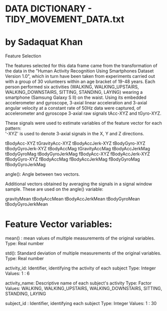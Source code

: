 DATA DICTIONARY - TIDY_MOVEMENT_DATA.txt
 ===================================== 
 by Sadaquat Khan
 =================
 Feature Selection 
 
 
 The features selected for this data frame came from the transformation of the data in the "Human Activity Recognition Using Smartphones Dataset Version 1.0", which in turn have been taken from experiments carried out with a group of 30 volunteers within an age bracket of 19-48 years. Each person performed six activities (WALKING, WALKING_UPSTAIRS, WALKING_DOWNSTAIRS, SITTING, STANDING, LAYING) wearing a smartphone (Samsung Galaxy S II) on the waist. Using its embedded accelerometer and gyroscope, 3-axial linear acceleration and 3-axial angular velocity at a constant rate of 50Hz data were captured, of accelerometer and gyroscope 3-axial raw signals tAcc-XYZ and tGyro-XYZ.
 
 These signals were used to estimate variables of the feature vector for each pattern:  
 '-XYZ' is used to denote 3-axial signals in the X, Y and Z directions.
 
 tBodyAcc-XYZ
 tGravityAcc-XYZ
 tBodyAccJerk-XYZ
 tBodyGyro-XYZ
 tBodyGyroJerk-XYZ
 tBodyAccMag
 tGravityAccMag
 tBodyAccJerkMag
 tBodyGyroMag
 tBodyGyroJerkMag
 fBodyAcc-XYZ
 fBodyAccJerk-XYZ
 fBodyGyro-XYZ
 fBodyAccMag
 fBodyAccJerkMag
 fBodyGyroMag
 fBodyGyroJerkMag
 
 angle(): Angle between two vectors.
 
 Additional vectors obtained by averaging the signals in a signal window sample. These are used on the angle() variable:
 
 gravityMean
 tBodyAccMean
 tBodyAccJerkMean
 tBodyGyroMean
 tBodyGyroJerkMean
 
 
 Feature Vector variables:
 =========================
 
 mean() : 		mean values of multiple measurements of the 				original variables.
 			Type: Real number
 		
 std(): 		Standard deviation of multiple measurements 				of the original variables.
 			Type: Real number
 
 activity_id: 	Identifier, identifying the activity of each 				subject
 			Type: 	Integer
 			Values: 	1 : 6
 
 activity_name: 	Descriptive name of each subject's activity
 			Type: 	Factor
 			Values: 	WALKING, WALKING_UPSTAIRS, 								WALKING_DOWNSTAIRS, SITTING, STANDING, 					LAYING
 
 subject_id :	Identifier, identifying each subject
 			Type: 	Integer
 			Values: 	1 : 30